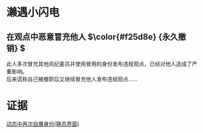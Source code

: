 # 濑遇小闪电
## 在观点中恶意冒充他人  $\color{#f25d8e} {永久撤销} $
此人多次冒充其他风纪委员并使用冒用的身份发布违规观点，已经对他人造成了严重影响。<br>
后来谎称自己被撤职后又继续冒充他人发布违规观点……<br>

# 证据
[动态中再次自爆身份(静态界面)](https://qg46.github.io/bilibili/waterjudge/1/bevid-1.mhtml)
